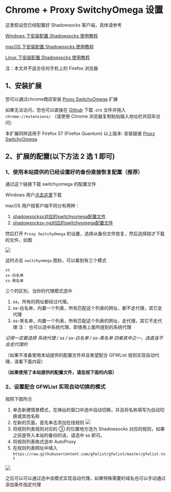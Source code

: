 # Chrome + Proxy SwitchyOmega 设置

这里假设您已经配置好 Shadowsocks 客户端，具体请参考

[Windows 下安装配置 Shadowsocks 使用教程](https://github.com/Shadowsocks-Wiki/shadowsocks/blob/master/2-windows-settings.md)

[macOS 下安装配置 Shadowsocks 使用教程](https://github.com/Shadowsocks-Wiki/shadowsocks/blob/master/3-macos-settings.md)

[Linux 下安装配置 Shadowsocks 使用教程](https://github.com/Shadowsocks-Wiki/shadowsocks/blob/master/6-linux-settings.md)

注：本文并不适合任何手机上的 Firefox 浏览器  

## 1、安装扩展

您可以通过chrome商店安装 [Proxy SwitchyOmega](https://chrome.google.com/webstore/detail/padekgcemlokbadohgkifijomclgjgif) 扩展

如果无法访问，您也可以直接在 [Github](https://github.com/FelisCatus/SwitchyOmega/releases) 下载 .crx 文件并拖入 `chrome://extensions/` （请使用 Chrome 浏览器复制粘贴输入地址栏并回车访问）

本扩展同样适用于 Firefox 57 (Firefox Quantum) 以上版本: 安装链接 [Proxy SwitchyOmega](https://addons.mozilla.org/zh-CN/firefox/addon/switchyomega/)

## 2、扩展的配置(以下方法 2 选 1 即可)

### 1、使用本站提供的已经设置好的备份直接恢复配置（推荐）

通过这个链接下载 switchyomega 的配置文件

Windows 用户[点击这里](https://portal.shadowsocks.to/dl.php?type=d&id=39)下载

macOS 用户按客户端不同分有两种：

1. [shadowsocksx对应的switchyomega配置文件](https://portal.shadowsocks.to/dl.php?type=d&id=55)
2. [shadowsocksx-ng对应的switchyomega配置文件](https://portal.shadowsocks.to/dl.php?type=d&id=54)

然后打开 `Proxy SwitchyOmega` 的设置，选择从备份文件恢复，然后选择刚才下载的文件，如图

![](https://ooo.0o0.ooo/2016/06/22/576a3a86d866b.png)

这时点击 `switchyomega` 图标，可以看到有三个模式

```
ss
ss-白名单
ss-黑名单
```

三个的区別，当你的代理模式选中

1. ss，所有的网址都经过代理。
2. ss-白名单，内置一个列表，所有匹配这个列表的网址，都不走代理，其它走代理
3. ss-黑名单，内置一个列表，所有匹配这个列表的网址，走代理，其它不走代理
注： 也可以选中系统代理，即使用上面所提到的系统代理

*记得一定要选择 系统代理 / ss / ss-白名单 / ss-黑名单 四者其中之一，选直连不会走代理的*

（如果不准备使用本站提供的配置文件并且希望配合 GFWList 规则实现自动代理，请看下面内容）

**（如果使用了本站提供的配置文件，请忽视下面的内容）**

### 2、设置配合 GFWList 实现自动切换的模式

按照下图所示

1. 单击新建情景模式，在弹出的窗口中选中自动切换，并且将名称填写为自动切换或其他名称
2. 在新的页面，首先单击添加在线规则
![](https://ooo.0o0.ooo/2016/06/22/576aaba960469.png)
3. 将规则列表规则对应的 ③ 的位置地方选为 Shadowsocks 对应的规则，如果之前是导入本站的备份的话，请选中 ss 即可。
4. 将规则列表格式选中 AutoProxy
5. 在规则列表网址中填入
`https://raw.githubusercontent.com/gfwlist/gfwlist/master/gfwlist.txt`

![](https://ooo.0o0.ooo/2016/06/22/576aa998042f0.png)

之后可以可以通过选中该模式实现自动代理，如果特殊需要的域名也可以手动通过添加条件指定代理

